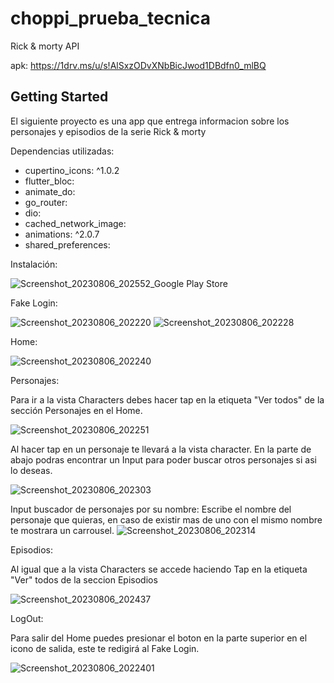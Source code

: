 # choppi_prueba_tecnica

Rick & morty API

apk:
https://1drv.ms/u/s!AlSxzODvXNbBicJwod1DBdfn0_mlBQ

## Getting Started

El siguiente proyecto es una app que entrega informacion sobre los personajes y episodios de la serie Rick & morty

Dependencias utilizadas:

- cupertino_icons: ^1.0.2
- flutter_bloc:
- animate_do:
- go_router:
- dio:
- cached_network_image:
- animations: ^2.0.7
- shared_preferences:

Instalación:

![Screenshot_20230806_202552_Google Play Store](https://github.com/nicolasmq/rick_and_morty/assets/55150035/09eff3aa-817b-46a7-9f0c-f992429d6bbe)

Fake Login:

![Screenshot_20230806_202220](https://github.com/nicolasmq/rick_and_morty/assets/55150035/be5ffbcf-795a-4935-8701-b71dc802f6a2) ![Screenshot_20230806_202228](https://github.com/nicolasmq/rick_and_morty/assets/55150035/6142312d-3ad1-4b38-9f39-c5c7c28e669e)

Home:

![Screenshot_20230806_202240](https://github.com/nicolasmq/rick_and_morty/assets/55150035/7eb48b97-80a4-4d10-a52f-7bf68102f280)

Personajes:

Para ir a la vista Characters debes hacer tap en la etiqueta "Ver todos" de la sección Personajes en el Home.

![Screenshot_20230806_202251](https://github.com/nicolasmq/rick_and_morty/assets/55150035/b5899ed3-7bfa-42a0-8c71-d8ab7739d256)

Al hacer tap en un personaje te llevará a la vista character. En la parte de abajo podras encontrar un Input para poder buscar otros personajes si asi lo deseas.

![Screenshot_20230806_202303](https://github.com/nicolasmq/rick_and_morty/assets/55150035/b7b56378-d7f9-4f4e-9427-c746562c5e5a)

Input buscador de personajes por su nombre: Escribe el nombre del personaje que quieras, en caso de existir mas de uno con el mismo nombre te mostrara un carrousel.
![Screenshot_20230806_202314](https://github.com/nicolasmq/rick_and_morty/assets/55150035/51dfbb2d-21dd-4dcc-b9ad-170e5f4e75d4)

Episodios:

Al igual que a la vista Characters se accede haciendo Tap en la etiqueta "Ver" todos de la seccion Episodios

![Screenshot_20230806_202437](https://github.com/nicolasmq/rick_and_morty/assets/55150035/c3cfeb63-bdb2-40e5-a867-971d76df276f)


LogOut:

Para salir del Home puedes presionar el boton en la parte superior en el icono de salida, este te redigirá al Fake Login.

![Screenshot_20230806_2022401](https://github.com/nicolasmq/rick_and_morty/assets/55150035/1e3c7d53-1743-4d0d-934c-e29160e971ae)



